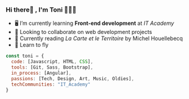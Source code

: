 ### Hi there👋 , I'm Toni 👨🏻‍💻 

- 🖥 I’m currently learning <b>Front-end development</b> at <em>IT Academy</em>
- 💭 Looking to collaborate on web development projects
- 📖 Currently reading <em>La Carte et le Territoire</em> by Michel Houellebecq
- 🚀 Learn to fly 

```javascript
const toni = {
  code: [Javascript, HTML, CSS],
  tools: [Git, Sass, Bootstrap],
  in_process: [Angular],
  passions: [Tech, Design, Art, Music, Oldies],
  techCommunities: "IT_Academy"
}
```

<!--
**tonimjdev/tonimjdev** is a ✨ _special_ ✨ repository because its `README.md` (this file) appears on your GitHub profile.

Here are some ideas to get you started:

- 🔭 I’m currently working on ...
- 🌱 I’m currently learning ...
- 👯 I’m looking to collaborate on ...
- 🤔 I’m looking for help with ...
- 💬 Ask me about ...
- 📫 How to reach me: ...
- 😄 Pronouns: ...
- ⚡ Fun fact: ...
-->
